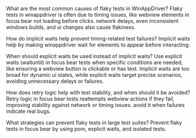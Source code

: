 What are the most common causes of flaky tests in WinAppDriver?
Flaky tests in winappdriver is often due to timing issues, like webview elements in focus bear not loading before clicks. network delays, even inconsistent windows builds, and ui changes also cause flakiness.

How do implicit waits help prevent timing-related test failures?
Implicit waits help by making winappdriver wait for elements to appear before interacting.

When should explicit waits be used instead of implicit waits?
Use explicit waits (waituntil) in focus bear tests when specific conditions are needed, like ensuring a webview button is clickable or has text. Implicit waits are too broad for dynamic ui states, while explicit waits target precise scenarios, avoiding unnecessary delays or failures.

How does retry logic help with test stability, and when should it be avoided?
Retry logic in focus bear tests reattempts webview actions if they fail, improving stability against network or timing issues. avoid it when failures indicate real bugs.

What strategies can prevent flaky tests in large test suites?
Prevent flaky tests in focus bear by using pom, explicit waits, and isolated tests.